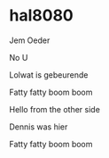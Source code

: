 # hal8080

Jem Oeder

No U

Lolwat is gebeurende

Fatty fatty boom boom

Hello from the other side

Dennis was hier

Fatty fatty boom boom

